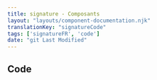 ```yaml
---
title: signature - Composants
layout: "layouts/component-documentation.njk"
translationKey: "signatureCode"
tags: ['signatureFR', 'code']
date: "git Last Modified"
---
```


## Code